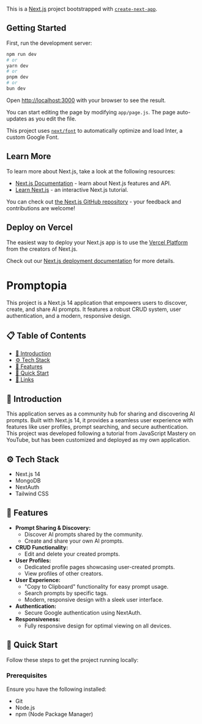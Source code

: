 This is a [Next.js](https://nextjs.org/) project bootstrapped with [`create-next-app`](https://github.com/vercel/next.js/tree/canary/packages/create-next-app).

## Getting Started

First, run the development server:

```bash
npm run dev
# or
yarn dev
# or
pnpm dev
# or
bun dev
```

Open [http://localhost:3000](http://localhost:3000) with your browser to see the result.

You can start editing the page by modifying `app/page.js`. The page auto-updates as you edit the file.

This project uses [`next/font`](https://nextjs.org/docs/basic-features/font-optimization) to automatically optimize and load Inter, a custom Google Font.

## Learn More

To learn more about Next.js, take a look at the following resources:

- [Next.js Documentation](https://nextjs.org/docs) - learn about Next.js features and API.
- [Learn Next.js](https://nextjs.org/learn) - an interactive Next.js tutorial.

You can check out [the Next.js GitHub repository](https://github.com/vercel/next.js/) - your feedback and contributions are welcome!

## Deploy on Vercel

The easiest way to deploy your Next.js app is to use the [Vercel Platform](https://vercel.com/new?utm_medium=default-template&filter=next.js&utm_source=create-next-app&utm_campaign=create-next-app-readme) from the creators of Next.js.

Check out our [Next.js deployment documentation](https://nextjs.org/docs/deployment) for more details.
# Promptopia


This project is a Next.js 14 application that empowers users to discover, create, and share AI prompts. It features a robust CRUD system, user authentication, and a modern, responsive design.

## 📋 Table of Contents

* [🤖 Introduction](#-introduction)
* [⚙️ Tech Stack](#️-tech-stack)
* [🔋 Features](#️-features)
* [🤸 Quick Start](#-quick-start)
* [🔗 Links](#-links)

## 🤖 Introduction

This application serves as a community hub for sharing and discovering AI prompts. Built with Next.js 14, it provides a seamless user experience with features like user profiles, prompt searching, and secure authentication. This project was developed following a tutorial from JavaScript Mastery on YouTube, but has been customized and deployed as my own application.

## ⚙️ Tech Stack

* Next.js 14
* MongoDB
* NextAuth
* Tailwind CSS

## 🔋 Features

* **Prompt Sharing & Discovery:**
    * Discover AI prompts shared by the community.
    * Create and share your own AI prompts.
* **CRUD Functionality:**
    * Edit and delete your created prompts.
* **User Profiles:**
    * Dedicated profile pages showcasing user-created prompts.
    * View profiles of other creators.
* **User Experience:**
    * "Copy to Clipboard" functionality for easy prompt usage.
    * Search prompts by specific tags.
    * Modern, responsive design with a sleek user interface.
* **Authentication:**
    * Secure Google authentication using NextAuth.
* **Responsiveness:**
    * Fully responsive design for optimal viewing on all devices.

## 🤸 Quick Start

Follow these steps to get the project running locally:

### Prerequisites

Ensure you have the following installed:

* Git
* Node.js
* npm (Node Package Manager)
